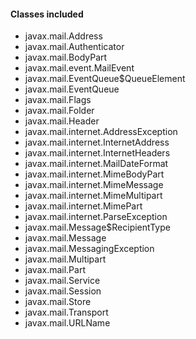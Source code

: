 #### Classes included
- javax.mail.Address
- javax.mail.Authenticator
- javax.mail.BodyPart
- javax.mail.event.MailEvent
- javax.mail.EventQueue$QueueElement
- javax.mail.EventQueue
- javax.mail.Flags
- javax.mail.Folder
- javax.mail.Header
- javax.mail.internet.AddressException
- javax.mail.internet.InternetAddress
- javax.mail.internet.InternetHeaders
- javax.mail.internet.MailDateFormat
- javax.mail.internet.MimeBodyPart
- javax.mail.internet.MimeMessage
- javax.mail.internet.MimeMultipart
- javax.mail.internet.MimePart
- javax.mail.internet.ParseException
- javax.mail.Message$RecipientType
- javax.mail.Message
- javax.mail.MessagingException
- javax.mail.Multipart
- javax.mail.Part
- javax.mail.Service
- javax.mail.Session
- javax.mail.Store
- javax.mail.Transport
- javax.mail.URLName
